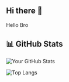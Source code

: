 ## Hi there 👋


Hello Bro
<!--
**NKKNick/NKKNick** is a ✨ _special_ ✨ repository because its `README.md` (this file) appears on your GitHub profile.

Here are some ideas to get you started:

- 🔭 I’m currently working on ...
- 🌱 I’m currently learning ...
- 👯 I’m looking to collaborate on ...
- 🤔 I’m looking for help with ...
- 💬 Ask me about ...
- 📫 How to reach me: ...
- 😄 Pronouns: ...
- ⚡ Fun fact: ...
-->
## 📊 GitHub Stats

![Your GitHub Stats](https://github-readme-stats.vercel.app/api?username=NKKNix&show_icons=true&theme=radical)

![Top Langs](https://github-readme-stats.vercel.app/api/top-langs/?username=NKKNick&layout=compact&theme=radical)
